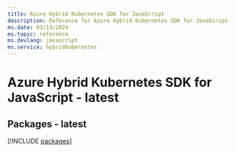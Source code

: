 ```yaml
---
title: Azure Hybrid Kubernetes SDK for JavaScript
description: Reference for Azure Hybrid Kubernetes SDK for JavaScript
ms.date: 03/13/2024
ms.topic: reference
ms.devlang: javascript
ms.service: hybridkubernetes
---
```

# Azure Hybrid Kubernetes SDK for JavaScript - latest
## Packages - latest
[!INCLUDE [packages](hybrid-kubernetes-index.md)]